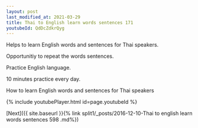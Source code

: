```yaml
---
layout: post
last_modified_at: 2021-03-29
title: Thai to English learn words sentences 171 
youtubeId: QdDcZdkrQyg
---
```

 
 
Helps to learn English words and sentences for Thai speakers.

Opportunitiy to repeat the words sentences. 

Practice English language. 
 
10 minutes practice every day. 
 
How to learn English words and sentences for Thai speakers 
 
{% include youtubePlayer.html id=page.youtubeId %}
 
 
[Next]({{ site.baseurl }}{% link  split1/_posts/2016-12-10-Thai to english learn words sentences 598 .md%})
 
